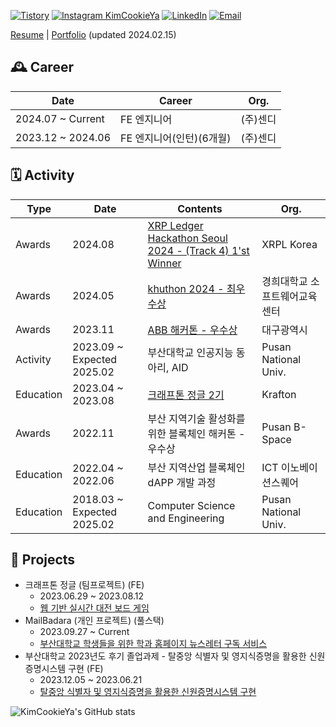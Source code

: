 [![Tistory](https://img.shields.io/badge/Tistory-000000?style=flat&logo=tistory&logoColor=white)](https://insengnewbie.tistory.com)
[![Instagram KimCookieYa](https://img.shields.io/badge/KimCookieYa-E4405F?style=flat&logo=instagram&logoColor=white)](https://instagram.com/KimCookieYa)
[![LinkedIn](https://img.shields.io/badge/LinkedIn-0077B5?style=flat&logo=linkedin&logoColor=white)](https://www.linkedin.com/in/%EB%AF%BC%EC%84%9D-%EA%B9%80-760635241/)
[![Email](https://img.shields.io/badge/Email-D14836?style=flat&logo=gmail&logoColor=white)](mailto:min49590@gmail.com)

[Resume](./docs/김민석의%20Resume.pdf) | [Portfolio](https://kimcookieya.notion.site/Portfolio-b30f8a5319d64d1e933130d680703abd?pvs=4) (updated 2024.02.15)

## 🕰️ Career

| Date              | Career           | Org.  |
|-------------------|------------------|-------|
| 2024.07 ~ Current | FE 엔지니어          | (주)센디 |
| 2023.12 ~ 2024.06 | FE 엔지니어(인턴)(6개월) | (주)센디 |

## 🗓️ Activity

| Type      | Date                       | Contents                                                                                        | Org.                 |
|-----------|----------------------------|-------------------------------------------------------------------------------------------------|----------------------|
| Awards    | 2024.08                    | [XRP Ledger Hackathon Seoul 2024 - (Track 4) 1'st Winner](https://insengnewbie.tistory.com/577) | XRPL Korea           |
| Awards    | 2024.05                    | [khuthon 2024 - 최우수상](https://insengnewbie.tistory.com/549)                                     | 경희대학교 소프트웨어교육센터      |
| Awards    | 2023.11                    | [ABB 해커톤 - 우수상](https://insengnewbie.tistory.com/484)                                           | 대구광역시                |
| Activity  | 2023.09 ~ Expected 2025.02 | 부산대학교 인공지능 동아리, AID                                                                             | Pusan National Univ. |
| Education | 2023.04 ~ 2023.08          | [크래프톤 정글 2기](https://insengnewbie.tistory.com/424)                                              | Krafton              |
| Awards    | 2022.11                    | 부산 지역기술 활성화를 위한 블록체인 해커톤 - 우수상                                                                  | Pusan B-Space        |
| Education | 2022.04 ~ 2022.06          | 부산 지역산업 블록체인 dAPP 개발 과정                                                                         | ICT 이노베이션스퀘어         |
| Education | 2018.03 ~ Expected 2025.02 | Computer Science and Engineering                                                                | Pusan National Univ. |

## 📂 Projects

- 크래프톤 정글 (팀프로젝트) (FE)
    - 2023.06.29 ~ 2023.08.12
    - [웹 기반 실시간 대전 보드 게임](https://github.com/KJ2B-HandsUp/client)
- MailBadara (개인 프로젝트) (풀스택)
    - 2023.09.27 ~ Current
    - [부산대학교 학생들을 위한 학과 홈페이지 뉴스레터 구독 서비스](https://github.com/KimCookieYa/PNU_Mail_Badara)
- 부산대학교 2023년도 후기 졸업과제 - 탈중앙 식별자 및 영지식증명을 활용한 신원증명시스템 구현 (FE)
    - 2023.12.05 ~ 2023.06.21
    - [탈중앙 식별자 및 영지식증명을 활용한 신원증명시스템 구현](https://github.com/2024-Circular-Reference/identity-verify-WAS)

![KimCookieYa's GitHub stats](https://github-readme-stats-eight-theta.vercel.app/api?username=KimCookieYa&show_icons=true&theme=default)